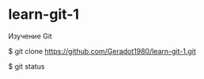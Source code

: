 # learn-git-1
Изучение Git

$ git clone https://github.com/Geradot1980/learn-git-1.git

$ git status

<!-- Выложить изменения на GitHub -->

